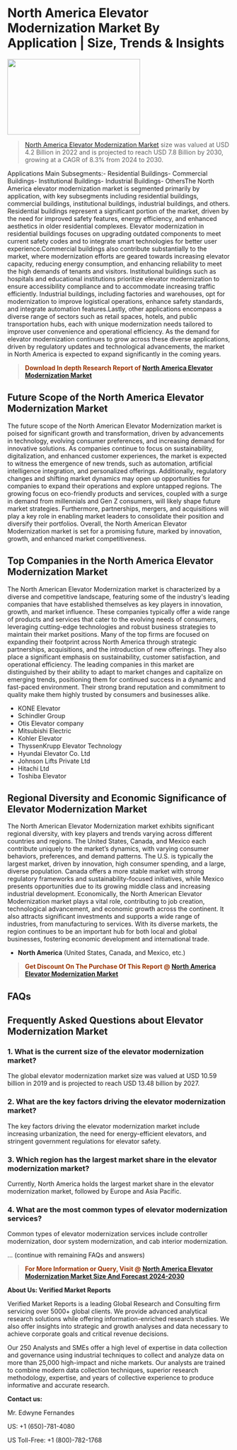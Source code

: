 <p><h1>North America Elevator Modernization Market By Application | Size, Trends & Insights</h1><p><img class="aligncenter size-medium wp-image-105565" src="https://ffe5etoiles.com/wp-content/uploads/2025/01/MST7-300x171.png" alt="" width="300" height="171" /></p><blockquote><p><a href="https://www.verifiedmarketreports.com/download-sample/?rid=141839&utm_source=Github-NA&utm_medium=378" target="_blank">North America Elevator Modernization Market</a> size was valued at USD 4.2 Billion in 2022 and is projected to reach USD 7.8 Billion by 2030, growing at a CAGR of 8.3% from 2024 to 2030.</p></blockquote>Applications Main Subsegments:- Residential Buildings- Commercial Buildings- Institutional Buildings- Industrial Buildings- OthersThe North America elevator modernization market is segmented primarily by application, with key subsegments including residential buildings, commercial buildings, institutional buildings, industrial buildings, and others. Residential buildings represent a significant portion of the market, driven by the need for improved safety features, energy efficiency, and enhanced aesthetics in older residential complexes. Elevator modernization in residential buildings focuses on upgrading outdated components to meet current safety codes and to integrate smart technologies for better user experience.Commercial buildings also contribute substantially to the market, where modernization efforts are geared towards increasing elevator capacity, reducing energy consumption, and enhancing reliability to meet the high demands of tenants and visitors. Institutional buildings such as hospitals and educational institutions prioritize elevator modernization to ensure accessibility compliance and to accommodate increasing traffic efficiently. Industrial buildings, including factories and warehouses, opt for modernization to improve logistical operations, enhance safety standards, and integrate automation features.Lastly, other applications encompass a diverse range of sectors such as retail spaces, hotels, and public transportation hubs, each with unique modernization needs tailored to improve user convenience and operational efficiency. As the demand for elevator modernization continues to grow across these diverse applications, driven by regulatory updates and technological advancements, the market in North America is expected to expand significantly in the coming years.</p><blockquote><p><span style="color: #993300;"><strong>Download In depth Research Report of <a href="https://www.verifiedmarketreports.com/download-sample/?rid=141839&utm_source=Github-NA&utm_medium=378">North America Elevator Modernization Market</a></strong></span></p></blockquote><h2>Future Scope of the North America Elevator Modernization Market</h2><p>The future scope of the North American Elevator Modernization market is poised for significant growth and transformation, driven by advancements in technology, evolving consumer preferences, and increasing demand for innovative solutions. As companies continue to focus on sustainability, digitalization, and enhanced customer experiences, the market is expected to witness the emergence of new trends, such as automation, artificial intelligence integration, and personalized offerings. Additionally, regulatory changes and shifting market dynamics may open up opportunities for companies to expand their operations and explore untapped regions. The growing focus on eco-friendly products and services, coupled with a surge in demand from millennials and Gen Z consumers, will likely shape future market strategies. Furthermore, partnerships, mergers, and acquisitions will play a key role in enabling market leaders to consolidate their position and diversify their portfolios. Overall, the North American Elevator Modernization market is set for a promising future, marked by innovation, growth, and enhanced market competitiveness.</p><h2>Top Companies in the North America Elevator Modernization Market</h2><p>The North American Elevator Modernization market is characterized by a diverse and competitive landscape, featuring some of the industry's leading companies that have established themselves as key players in innovation, growth, and market influence. These companies typically offer a wide range of products and services that cater to the evolving needs of consumers, leveraging cutting-edge technologies and robust business strategies to maintain their market positions. Many of the top firms are focused on expanding their footprint across North America through strategic partnerships, acquisitions, and the introduction of new offerings. They also place a significant emphasis on sustainability, customer satisfaction, and operational efficiency. The leading companies in this market are distinguished by their ability to adapt to market changes and capitalize on emerging trends, positioning them for continued success in a dynamic and fast-paced environment. Their strong brand reputation and commitment to quality make them highly trusted by consumers and businesses alike.</p><p><ul><li>KONE Elevator </li><li> Schindler Group </li><li> Otis Elevator company </li><li> Mitsubishi Electric </li><li> Kohler Elevator </li><li> ThyssenKrupp Elevator Technology </li><li> Hyundai Elevator Co. Ltd </li><li> Johnson Lifts Private Ltd </li><li> Hitachi Ltd </li><li> Toshiba Elevator</li></ul></p><h2>Regional Diversity and Economic Significance of Elevator Modernization Market</h2><p>The North American Elevator Modernization market exhibits significant regional diversity, with key players and trends varying across different countries and regions. The United States, Canada, and Mexico each contribute uniquely to the market’s dynamics, with varying consumer behaviors, preferences, and demand patterns. The U.S. is typically the largest market, driven by innovation, high consumer spending, and a large, diverse population. Canada offers a more stable market with strong regulatory frameworks and sustainability-focused initiatives, while Mexico presents opportunities due to its growing middle class and increasing industrial development. Economically, the North American Elevator Modernization market plays a vital role, contributing to job creation, technological advancement, and economic growth across the continent. It also attracts significant investments and supports a wide range of industries, from manufacturing to services. With its diverse markets, the region continues to be an important hub for both local and global businesses, fostering economic development and international trade.</p><ul> <li><strong>North America</strong> (United States, Canada, and Mexico, etc.)</li></ul><blockquote><p><span style="color: #993300;"><strong>Get Discount On The Purchase Of This Report @ <a href="https://www.verifiedmarketreports.com/ask-for-discount/?rid=141839&utm_source=Github-NA&utm_medium=378">North America Elevator Modernization Market</a></strong></span></p></blockquote><h2>FAQs</h2><p><h2>Frequently Asked Questions about Elevator Modernization Market</h1><h3>1. What is the current size of the elevator modernization market?</div><div></h3><p>The global elevator modernization market size was valued at USD 10.59 billion in 2019 and is projected to reach USD 13.48 billion by 2027.</p><h3>2. What are the key factors driving the elevator modernization market?</div><div></h3><p>The key factors driving the elevator modernization market include increasing urbanization, the need for energy-efficient elevators, and stringent government regulations for elevator safety.</p><h3>3. Which region has the largest market share in the elevator modernization market?</div><div></h3><p>Currently, North America holds the largest market share in the elevator modernization market, followed by Europe and Asia Pacific.</p><h3>4. What are the most common types of elevator modernization services?</div><div></h3><p>Common types of elevator modernization services include controller modernization, door system modernization, and cab interior modernization.</p>... (continue with remaining FAQs and answers)</body></html></p><blockquote><p><span style="color: #993300;"><strong>For More Information or Query, Visit @ <a href="https://www.verifiedmarketreports.com/product/global-elevator-modernization-market-report-2019-competitive-landscape-trends-and-opportunities/">North America Elevator Modernization Market Size And Forecast 2024-2030</a></strong></span></p></blockquote><p><strong>About Us: Verified Market Reports</strong></p><p>Verified Market Reports is a leading Global Research and Consulting firm servicing over 5000+ global clients. We provide advanced analytical research solutions while offering information-enriched research studies. We also offer insights into strategic and growth analyses and data necessary to achieve corporate goals and critical revenue decisions.</p><p>Our 250 Analysts and SMEs offer a high level of expertise in data collection and governance using industrial techniques to collect and analyze data on more than 25,000 high-impact and niche markets. Our analysts are trained to combine modern data collection techniques, superior research methodology, expertise, and years of collective experience to produce informative and accurate research.</p><p><strong>Contact us:</strong></p><p>Mr. Edwyne Fernandes</p><p>US: +1 (650)-781-4080</p><p>US Toll-Free: +1 (800)-782-1768</p>
